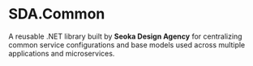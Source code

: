 # SDA.Common
A reusable .NET library built by **Seoka Design Agency** for centralizing common service configurations and base models used across multiple applications and microservices.
